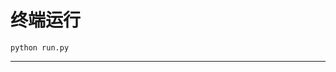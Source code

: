 # 终端运行

```shell
python run.py
```
*****************************************************************************************************************************************************************************************************************************************************************************************************************************************************************************************************************************************************************************************************************************************************************************************************************************************************************************************************************************************************************************